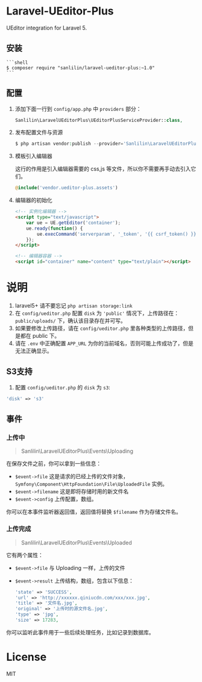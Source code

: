 # Laravel-UEditor-Plus

UEditor integration for Laravel 5.

## 安装

    ```shell
    $ composer require "sanlilin/laravel-ueditor-plus:~1.0"
    ```

## 配置

1. 添加下面一行到 `config/app.php` 中 `providers` 部分：

    ```php
    Sanlilin\LaravelUEditorPlus\UEditorPlusServiceProvider::class,
    ```

2. 发布配置文件与资源

    ```php
    $ php artisan vendor:publish --provider='Sanlilin\LaravelUEditorPlus\UEditorPlusServiceProvider'
    ```

3. 模板引入编辑器

   这行的作用是引入编辑器需要的 css,js 等文件，所以你不需要再手动去引入它们。

    ```php
    @include('vendor.ueditor-plus.assets')
    ```

4. 编辑器的初始化

    ```html
    <!-- 实例化编辑器 -->
    <script type="text/javascript">
        var ue = UE.getEditor('container');
        ue.ready(function() {
            ue.execCommand('serverparam', '_token', '{{ csrf_token() }}'); // 设置 CSRF token.
        });
    </script>

    <!-- 编辑器容器 -->
    <script id="container" name="content" type="text/plain"></script>
    ```

# 说明

1. laravel5+ 请不要忘记 `php artisan storage:link`
2. 在 `config/ueditor.php` 配置 `disk` 为 `'public'` 情况下，上传路径在：`public/uploads/` 下，确认该目录存在并可写。
3. 如果要修改上传路径，请在 `config/ueditor.php` 里各种类型的上传路径，但是都在 public 下。
4. 请在 `.env` 中正确配置 `APP_URL` 为你的当前域名，否则可能上传成功了，但是无法正确显示。

## S3支持

1. 配置 `config/ueditor.php` 的 `disk` 为 `s3`:

```php
'disk' => 's3'
```

## 事件

### 上传中

> Sanlilin\LaravelUEditorPlus\Events\Uploading

在保存文件之前，你可以拿到一些信息：

- `$event->file` 这是请求的已经上传的文件对象，`Symfony\Component\HttpFoundation\File\UploadedFile` 实例。
- `$event->filename` 这是即将存储时用的新文件名
- `$event->config` 上传配置，数组。

你可以在本事件监听器返回值，返回值将替换 `$filename` 作为存储文件名。

### 上传完成

> Sanlilin\LaravelUEditorPlus\Events\Uploaded

它有两个属性：

- `$event->file` 与 Uploading 一样，上传的文件
- `$event->result` 上传结构，数组，包含以下信息：

   ```php
   'state' => 'SUCCESS',
   'url' => 'http://xxxxxx.qiniucdn.com/xxx/xxx.jpg',
   'title' => '文件名.jpg',
   'original' => '上传时的源文件名.jpg',
   'type' => 'jpg',
   'size' => 17283,
   ```

你可以监听此事件用于一些后续处理任务，比如记录到数据库。

# License

MIT
